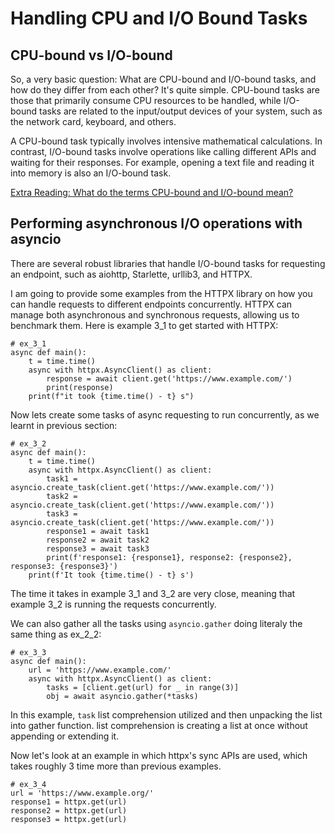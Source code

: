 # Handling CPU and I/O Bound Tasks
## CPU-bound vs I/O-bound
So, a very basic question: What are CPU-bound and I/O-bound tasks, and how do they differ from each other? 
It's quite simple. CPU-bound tasks are those that primarily consume CPU resources to be handled, while I/O-bound tasks
are related to the input/output devices of your system, such as the network card, keyboard, and others.

A CPU-bound task typically involves intensive mathematical calculations. 
In contrast, I/O-bound tasks involve operations like calling different APIs and waiting for their responses. 
For example, opening a text file and reading it into memory is also an I/O-bound task.



[Extra Reading: What do the terms CPU-bound and I/O-bound mean?](https://stackoverflow.com/questions/868568/what-do-the-terms-cpu-bound-and-i-o-bound-mean)

## Performing asynchronous I/O operations with asyncio

There are several robust libraries that handle I/O-bound tasks for requesting an endpoint, 
such as aiohttp, Starlette, urllib3, and HTTPX.

I am going to provide some examples from the HTTPX library on how you can handle requests 
to different endpoints concurrently. 
HTTPX can manage both asynchronous and synchronous requests, allowing us to benchmark them.
Here is example 3_1 to get started with HTTPX:


```python3
# ex_3_1
async def main():
    t = time.time()
    async with httpx.AsyncClient() as client:
        response = await client.get('https://www.example.com/')
        print(response)
    print(f"it took {time.time() - t} s")
```

Now lets create some tasks of async requesting to run concurrently, as we learnt in previous section:
```python3
# ex_3_2
async def main():
    t = time.time()
    async with httpx.AsyncClient() as client:
        task1 = asyncio.create_task(client.get('https://www.example.com/'))
        task2 = asyncio.create_task(client.get('https://www.example.com/'))
        task3 = asyncio.create_task(client.get('https://www.example.com/'))
        response1 = await task1
        response2 = await task2
        response3 = await task3
        print(f'response1: {response1}, response2: {response2}, response3: {response3}')
    print(f'It took {time.time() - t} s')

```

The time it takes in example 3_1 and 3_2 are very close, meaning that example 3_2 is running the requests concurrently.

We can also gather all the tasks using `asyncio.gather` doing literaly the same thing as ex_2_2:
```python3
# ex_3_3
async def main():
    url = 'https://www.example.com/'
    async with httpx.AsyncClient() as client:
        tasks = [client.get(url) for _ in range(3)]
        obj = await asyncio.gather(*tasks)
```
In this example, `task` list comprehension utilized and then unpacking the list into gather function.
list comprehension is creating a list at once without appending or extending it.

Now let's look at an example in which httpx's sync APIs are used, which takes roughly 3 time more than previous examples.
```python3
# ex_3_4
url = 'https://www.example.org/'
response1 = httpx.get(url)
response2 = httpx.get(url)
response3 = httpx.get(url)
```
